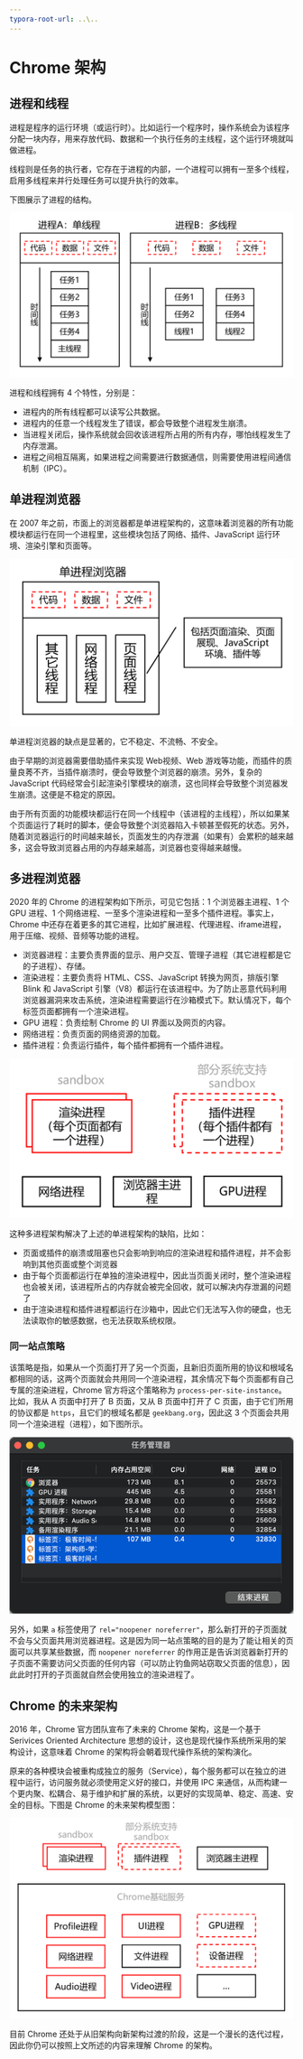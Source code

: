```yaml
---
typora-root-url: ..\..
---
```


# Chrome 架构

## 进程和线程

进程是程序的运行环境（或运行时）。比如运行一个程序时，操作系统会为该程序分配一块内存，用来存放代码、数据和一个执行任务的主线程，这个运行环境就叫做进程。

线程则是任务的执行者，它存在于进程的内部，一个进程可以拥有一至多个线程，启用多线程来并行处理任务可以提升执行的效率。

下图展示了进程的结构。

![进程的结构](/static/image/markdown/browser/process-structure.png)

进程和线程拥有 4 个特性，分别是：

- 进程内的所有线程都可以读写公共数据。
- 进程内的任意一个线程发生了错误，都会导致整个进程发生崩溃。
- 当进程关闭后，操作系统就会回收该进程所占用的所有内存，哪怕线程发生了内存泄漏。
- 进程之间相互隔离，如果进程之间需要进行数据通信，则需要使用进程间通信机制（IPC）。

## 单进程浏览器

在 2007 年之前，市面上的浏览器都是单进程架构的，这意味着浏览器的所有功能模块都运行在同一个进程里，这些模块包括了网络、插件、JavaScript 运行环境、渲染引擎和页面等。

![单进程浏览器](/static/image/markdown/browser/single-process-browser.png)

单进程浏览器的缺点是显著的，它不稳定、不流畅、不安全。

由于早期的浏览器需要借助插件来实现 Web视频、Web 游戏等功能，而插件的质量良莠不齐，当插件崩溃时，便会导致整个浏览器的崩溃。另外，复杂的 JavaScript 代码经常会引起渲染引擎模块的崩溃，这也同样会导致整个浏览器发生崩溃。这便是不稳定的原因。

由于所有页面的功能模块都运行在同一个线程中（该进程的主线程），所以如果某个页面运行了耗时的脚本，便会导致整个浏览器陷入卡顿甚至假死的状态。另外，随着浏览器运行的时间越来越长，页面发生的内存泄漏（如果有）会累积的越来越多，这会导致浏览器占用的内存越来越高，浏览器也变得越来越慢。

## 多进程浏览器

2020 年的 Chrome 的进程架构如下所示，可见它包括：1 个浏览器主进程、1 个 GPU 进程、1 个网络进程、一至多个渲染进程和一至多个插件进程。事实上，Chrome 中还存在着更多的其它进程，比如扩展进程、代理进程、iframe进程，用于压缩、视频、音频等功能的进程。

- 浏览器进程：主要负责界面的显示、用户交互、管理子进程（其它进程都是它的子进程）、存储。
- 渲染进程：主要负责将 HTML、CSS、JavaScript 转换为网页，排版引擎 Blink 和 JavaScript 引擎（V8）都运行在该进程中。为了防止恶意代码利用浏览器漏洞来攻击系统，渲染进程需要运行在沙箱模式下。默认情况下，每个标签页面都拥有一个渲染进程。
- GPU 进程：负责绘制 Chrome 的 UI 界面以及网页的内容。
- 网络进程：负责页面的网络资源的加载。
- 插件进程：负责运行插件，每个插件都拥有一个插件进程。

![2020年的Chrome的进程架构](/static/image/markdown/browser/chrome-structure-2020.png)

这种多进程架构解决了上述的单进程架构的缺陷，比如：

- 页面或插件的崩溃或阻塞也只会影响到响应的渲染进程和插件进程，并不会影响到其他页面或整个浏览器
- 由于每个页面都运行在单独的渲染进程中，因此当页面关闭时，整个渲染进程也会被关闭，该进程所占的内存就会被完全回收，就可以解决内存泄漏的问题了
- 由于渲染进程和插件进程都运行在沙箱中，因此它们无法写入你的硬盘，也无法读取你的敏感数据，也无法获取系统权限。

### 同一站点策略

该策略是指，如果从一个页面打开了另一个页面，且新旧页面所用的协议和根域名都相同的话，这两个页面就会共用同一个渲染进程，其余情况下每个页面都有自己专属的渲染进程，Chrome 官方将这个策略称为 `process-per-site-instance`。比如，我从 A 页面中打开了 B 页面，又从 B 页面中打开了 C 页面，由于它们所用的协议都是 `https`，且它们的根域名都是 `geekbang.org`，因此这 3 个页面会共用同一个渲染进程（进程），如下图所示。

![同一站点策略](/static/image/markdown/browser/process-per-site-instance.png)

另外，如果 `a` 标签使用了 `rel="noopener noreferrer"`，那么新打开的子页面就不会与父页面共用浏览器进程。这是因为同一站点策略的目的是为了能让相关的页面可以共享某些数据，而 `noopener noreferrer` 的作用正是告诉浏览器新打开的子页面不需要访问父页面的任何内容（可以防止钓鱼网站窃取父页面的信息），因此此时打开的子页面就自然会使用独立的渲染进程了。

## Chrome 的未来架构

2016 年，Chrome 官方团队宣布了未来的 Chrome 架构，这是一个基于 Serivices Oriented Architecture 思想的设计，这也是现代操作系统所采用的架构设计，这意味着 Chrome 的架构将会朝着现代操作系统的架构演化。

原来的各种模块会被重构成独立的服务（Service），每个服务都可以在独立的进程中运行，访问服务就必须使用定义好的接口，并使用 IPC 来通信，从而构建一个更内聚、松耦合、易于维护和扩展的系统，以更好的实现简单、稳定、高速、安全的目标。下图是 Chrome 的未来架构模型图：

![未来的Chrome的进程架构](/static/image/markdown/browser/chrome-structure-future.png)

目前 Chrome 还处于从旧架构向新架构过渡的阶段，这是一个漫长的迭代过程，因此你仍可以按照上文所述的内容来理解 Chrome 的架构。

